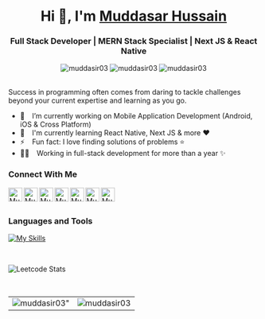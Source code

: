 <h1 align="center"> Hi 👋, I'm <a href="https://muddasar-portfolio.netlify.app/">Muddasar Hussain</a></h1>
<h3 align="center">Full Stack Developer | MERN Stack Specialist | Next JS & React Native </h3>

<div class="row" align="center">
    <img src="https://img.shields.io/github/followers/muddasir03?label=Github%20Followers&style=for-the-badge" alt="muddasir03" />
    <img src="https://img.shields.io/github/stars/muddasir03?label=Github%20stars&style=for-the-badge" alt="muddasir03" />
    <img  src="https://komarev.com/ghpvc/?username=muddasir03&label=Profile Views&color=blue&style=for-the-badge" alt="muddasir03" />


</div>

<br />

Success in programming often comes from daring to tackle challenges beyond your current expertise and learning as you go.

- 🔭 &ensp; I’m currently working on Mobile Application Development (Android, iOS & Cross Platform)
- 🌱 &ensp; I'm currently learning React Native, Next JS & more ❤️
- ⚡ &ensp; Fun fact: I love finding solutions of problems ⭐
- 👨‍💻  &ensp; Working in full-stack development for more than a year ✨

### Connect With Me

[<img align="left" alt="Muddasar Hussain | Website" target="blank" width="28px" src="https://firebasestorage.googleapis.com/v0/b/web-johannesmilke.appspot.com/o/other%2Fsocial%2Fwebsite.png?alt=media" />][website]
[<img align="left" alt="Muddasar Hussain | Gmail" width="28px" src="https://www.vectorlogo.zone/logos/gmail/gmail-tile.svg" />][mail]
[<img align="left" alt="Muddasar Hussain | Twitter" width="28px" src="https://www.vectorlogo.zone/logos/twitter/twitter-tile.svg" />][twitter]
[<img align="left" alt="Muddasar Hussain | Instagram" width="28px" src="https://www.vectorlogo.zone/logos/instagram/instagram-tile.svg" />][instagram]
[<img align="left" alt="Muddasar Hussain | Facebook" width="28px" src="https://www.vectorlogo.zone/logos/facebook/facebook-tile.svg" />][facebook]
[<img align="left" alt="Muddasar Hussain| Medium" width="28px" src="https://www.vectorlogo.zone/logos/medium/medium-tile.svg" />][medium]
[<img align="left" alt="Muddasar Hussain | Gmail" width="28px" src="https://www.vectorlogo.zone/logos/whatsapp/whatsapp-tile.svg" />][whatsapp]

<br />
<br />

### Languages and Tools
[![My Skills](https://skillicons.dev/icons?i=nodejs,react,js,git,github,vscode,bootstrap,electron,express,githubactions,graphql,materialui,mongodb,netlify,nextjs,postman,redux,tailwind,ts,html,css&theme=light)]([https://muddasar-portfolio.netlify.app/])

<br />

![Leetcode Stats](https://leetcard.jacoblin.cool/muddasir03)

<br /> 


 <table cellspacing="0" cellpadding="0" style="border:none;">
  <tr>
    <td>
      <img align="center" src="https://github-readme-stats.vercel.app/api?username=muddasir03&show_icons=true&locale=en" alt=muddasir03" />
    </td>
    <td>
      <img align="center" src="https://github-readme-streak-stats.herokuapp.com/?user=muddasir03&" alt="muddasir03" />
    </td>
   </tr>
</table> 


<br />
<br />
<br />

[website]: https://muddasar-portfolio.netlify.app/
[whatsapp]: https://wa.me/923114722746
[mail]: mailto:muddasarhussain739@gmail.com
[twitter]: https://twitter.com/moodijan03
[linkedin]: https://linkedin.com/in/muddasarhussain
[github]: https://github.com/muddasir03
[instagram]: https://www.instagram.com/moodijan83
[facebook]: https://www.facebook.com/mian.mudassar.37669/
[medium]: https://medium.com/@muddasir03
[vscode]: https://code.visualstudio.com
